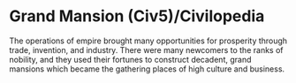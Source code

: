 # Grand Mansion (Civ5)/Civilopedia

The operations of empire brought many opportunities for prosperity through trade, invention, and industry. There were many newcomers to the ranks of nobility, and they used their fortunes to construct decadent, grand mansions which became the gathering places of high culture and business.